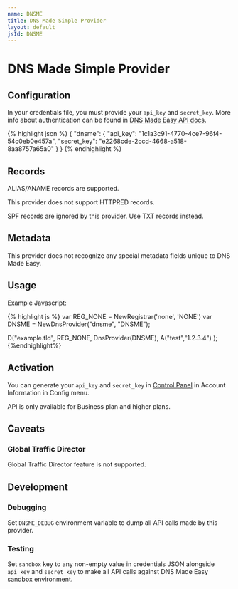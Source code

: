 ```yaml
---
name: DNSME
title: DNS Made Simple Provider
layout: default
jsId: DNSME
---
```

# DNS Made Simple Provider

## Configuration
In your credentials file, you must provide your `api_key` and `secret_key`. More info about authentication can be found in [DNS Made Easy API docs](https://api-docs.dnsmadeeasy.com/).

{% highlight json %}
{
  "dnsme": {
    "api_key": "1c1a3c91-4770-4ce7-96f4-54c0eb0e457a",
    "secret_key": "e2268cde-2ccd-4668-a518-8aa8757a65a0"
  }
}
{% endhighlight %}

## Records

ALIAS/ANAME records are supported.

This provider does not support HTTPRED records.

SPF records are ignored by this provider. Use TXT records instead.

## Metadata
This provider does not recognize any special metadata fields unique to DNS Made Easy.

## Usage
Example Javascript:

{% highlight js %}
var REG_NONE = NewRegistrar('none', 'NONE')
var DNSME = NewDnsProvider("dnsme", "DNSME");

D("example.tld", REG_NONE, DnsProvider(DNSME),
    A("test","1.2.3.4")
);
{%endhighlight%}

## Activation
You can generate your `api_key` and `secret_key` in [Control Panel](https://cp.dnsmadeeasy.com/) in Account Information in Config menu.

API is only available for Business plan and higher plans.

## Caveats

### Global Traffic Director
Global Traffic Director feature is not supported.

## Development

### Debugging
Set `DNSME_DEBUG` environment variable to dump all API calls made by this provider.

### Testing
Set `sandbox` key to any non-empty value in credentials JSON alongside `api_key` and `secret_key` to make all API calls against DNS Made Easy sandbox environment.
